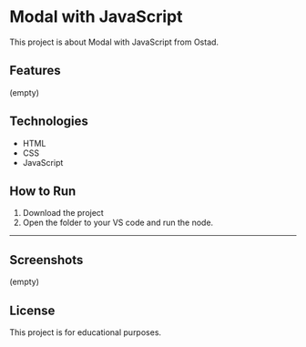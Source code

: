 # Modal with JavaScript

This project is about Modal with JavaScript from Ostad.

## Features
(empty)

## Technologies
- HTML
- CSS
- JavaScript


## How to Run
1. Download the project
2. Open the folder to your VS code and run the node.
***

## Screenshots

(empty)


## License

This project is for educational purposes.